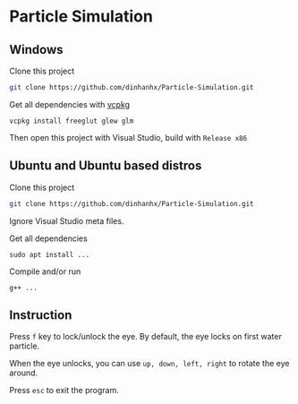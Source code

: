 # Particle Simulation

## Windows

Clone this project
```bash
git clone https://github.com/dinhanhx/Particle-Simulation.git
```
Get all dependencies with [vcpkg](https://github.com/microsoft/vcpkg#quick-start-windows)
```
vcpkg install freeglut glew glm
```
Then open this project with Visual Studio, build with `Release x86`

## Ubuntu and Ubuntu based distros

Clone this project
```bash
git clone https://github.com/dinhanhx/Particle-Simulation.git
```
Ignore Visual Studio meta files.

Get all dependencies
```
sudo apt install ...
```

Compile and/or run
```
g++ ...
```

## Instruction

Press `f` key to lock/unlock the eye. By default, the eye locks on first water particle.

When the eye unlocks, you can use `up, down, left, right` to rotate the eye around.

Press `esc` to exit the program.

